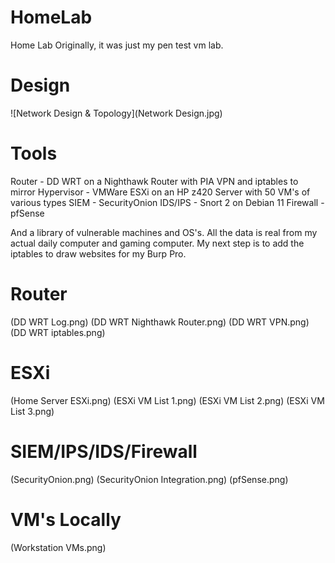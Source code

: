 # HomeLab
Home Lab
Originally, it was just my pen test vm lab. 



# Design
![Network Design & Topology](Network Design.jpg)

# Tools
Router - DD WRT on a Nighthawk Router with PIA VPN and iptables to mirror
Hypervisor - VMWare ESXi on an HP z420 Server with 50 VM's of various types
SIEM - SecurityOnion
IDS/IPS - Snort 2 on Debian 11
Firewall - pfSense


And a library of vulnerable machines and OS's. 
All the data is real from my actual daily computer and gaming computer. 
My next step is to add the iptables to draw websites for my Burp Pro. 


# Router
(DD WRT Log.png)
(DD WRT Nighthawk Router.png)
(DD WRT VPN.png)
(DD WRT iptables.png)


# ESXi
(Home Server ESXi.png)
(ESXi VM List 1.png)
(ESXi VM List 2.png)
(ESXi VM List 3.png)

# SIEM/IPS/IDS/Firewall
(SecurityOnion.png)
(SecurityOnion Integration.png)
(pfSense.png)

# VM's Locally
(Workstation VMs.png)
